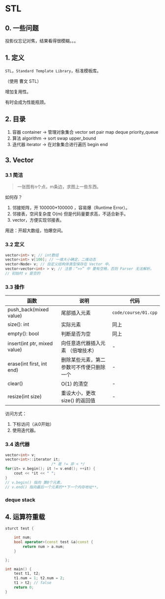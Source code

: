 # STL

## 0. 一些问题

投影仪忘记对焦，结果看得很模糊。。。

## 1. 定义

`STL`，`Standard Template Library`，标准模板库。

（使用 曹文 STL）

增加复用性。

有时会成为性能瓶颈。

## 2. 目录

1. 容器 container -> 管理对象集合 vector set pair map deque priority_queue
2. 算法 algorithm -> sort swap upper_bound
3. 迭代器 iterator -> 在对象集合进行遍历 begin end

## 3. Vector

### 3.1 简洁

> 一张图有n个点，m条边，求图上一些东西。

如何存？

1. 邻接矩阵，开 100000*100000 ，容易爆（Runtime Error）。
2. 邻接表，空间复杂度 O(m) 但是代码量要求高，不适合新手。
3. vector，方便实现邻接表。

用途：开超大数组，怕爆空间。

### 3.2 定义

```cpp
vector<int> v; // int数组
vector<int> v[100]; // 一维大小确定，二维动态
vector<Node> v; // 自定义结构体类型保存在 Vector 中。
vector<vector<int> > v; // 注意：“>>” 中 要有空格，否则 Parser 无法解析。
// 初始时 v 是空的
```

### 3.3 操作

| 函数 | 说明 | 代码 |
| --- | ---- | --- |
| push_back(mixed value) | 尾部插入元素 | `code/course/01.cpp` |
| size(): int | 实际元素 | 同上 |
| empty(): bool | 判断是否为空 | 同上 |
| insert(int ptr, mixed value) | 向任意迭代器插入元素 （倍增技术） | - |
| erase(int first, int end) | 删除某些元素，第二参数可不传便只删除一个 | - |
| clear() | O(1) 的清空 | - |
| resize(int size) | 重设大小，更改 size() 的返回值 | - |

访问方式：

1. 下标访问（从0开始）
2. 使用迭代器。

### 3.4 迭代器

```cpp
vector<int> v;
vector<int>::iterator it;
                     /* 是 != 非 < */
for(it= v.begin(); it != v.end(); ++it) {
    cout << *it << " ";
}
// v.begin() 指向 第0个元素，
// v.end() 指向最后一个元素的**下一个内存地址**。
```

### deque stack

## 4. 运算符重载

```cpp
sturct test {

    int num;
    bool operator>(const test &a)const {
        return num > a.num;
    }

};

int main() {
    test t1, t2;
    t1.num = 1; t2.num = 2;
    t1 > t2; // false
    return 0;
}
```